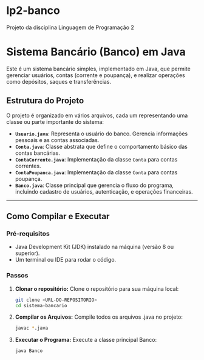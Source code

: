 # lp2-banco
Projeto da disciplina Linguagem de Programação 2


# Sistema Bancário (Banco) em Java

Este é um sistema bancário simples, implementado em Java, que permite gerenciar usuários, contas (corrente e poupança), e realizar operações como depósitos, saques e transferências.

## Estrutura do Projeto

O projeto é organizado em vários arquivos, cada um representando uma classe ou parte importante do sistema:

- **`Usuario.java`**: Representa o usuário do banco. Gerencia informações pessoais e as contas associadas.
- **`Conta.java`**: Classe abstrata que define o comportamento básico das contas bancárias.
- **`ContaCorrente.java`**: Implementação da classe `Conta` para contas correntes.
- **`ContaPoupanca.java`**: Implementação da classe `Conta` para contas poupança.
- **`Banco.java`**: Classe principal que gerencia o fluxo do programa, incluindo cadastro de usuários, autenticação, e operações financeiras.

---

## Como Compilar e Executar

### Pré-requisitos
- Java Development Kit (JDK) instalado na máquina (versão 8 ou superior).
- Um terminal ou IDE para rodar o código.

### Passos

1. **Clonar o repositório:**
   Clone o repositório para sua máquina local:
   ```bash
   git clone <URL-DO-REPOSITORIO>
   cd sistema-bancario
3. **Compilar os Arquivos:**
   Compile todos os arquivos .java no projeto:
   ```bash
   javac *.java
4. **Executar o Programa:**
   Execute a classe principal Banco:
   ```bash
   java Banco
   
